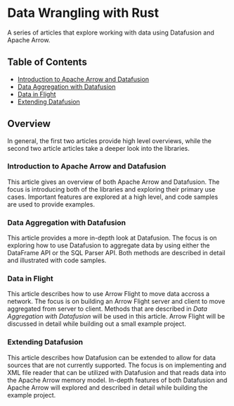 # Data Wrangling with Rust

A series of articles that explore working with data using Datafusion and Apache Arrow. 

## Table of Contents

* [Introduction to Apache Arrow and Datafusion](./introduction_to_apache_arrow_and_datafusion)
* [Data Aggregation with Datafusion](./data_aggregation_with_datafusion)
* [Data in Flight](./data_in_flight)
* [Extending Datafusion](./extending_datafusion)

## Overview

In general, the first two articles provide high level overviews, while the second two article articles take a deeper look into the libraries.

### Introduction to Apache Arrow and Datafusion

This article gives an overview of both Apache Arrow and Datafusion. The focus is introducing both of the libraries and exploring their primary use cases. Important features are explored at a high level, and code samples are used to provide examples.

### Data Aggregation with Datafusion

This article provides a more in-depth look at Datafusion. The focus is on exploring how to use Datafusion to aggregate data by using either the DataFrame API or the SQL Parser API. Both methods are described in detail and illustrated with code samples.

### Data in Flight

This article describes how to use Arrow Flight to move data accross a network. The focus is on building an Arrow Flight server and client to move aggregated from server to client. Methods that are described in *Data Aggregation with Datafusion* will be used in this article. Arrow Flight will be discussed in detail  while building out a small example project.

### Extending Datafusion

This article describes how Datafusion can be extended to allow for data sources that are not currently supported. The focus is on implementing and XML file reader that can be utilized with Datafusion and that reads data into the Apache Arrow memory model. In-depth features of both Datafusion and Apache Arrow will explored and described in detail while building the example project.
